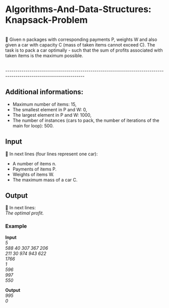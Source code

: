 # Algorithms-And-Data-Structures: Knapsack-Problem
</br>
🌱 Given n packages with corresponding payments P, weights W and also given a car with capacity C (mass of taken items cannot exceed C). The task is to pack a car optimally - such that the sum of profits associated with taken items is the maximum possible. 

</br> --------------------------------------------------------------------------------------------------------------------- </br>

## Additional informations:
- Maximum number of items: 15,
- The smallest element in P and W: 0,
- The largest element in P and W: 1000,
- The number of instances (cars to pack, the number of iterations of the main for loop): 500.

## Input
🌱 In next lines (four lines represent one car):
- A number of items n.
- Payments of items P.
- Weights of items W.
- The maximum mass of a car C.

## Output
🌱 In next lines:
</br>
*The optimal profit.*</br>

### Example

**Input** </br>
*5 </br>
588 40 307 367 206 </br>
211 30 974 943 622 </br>
1766 </br>
1 </br>
596 </br>
997 </br>
550*

**Output** </br>
*995 </br>
0*
